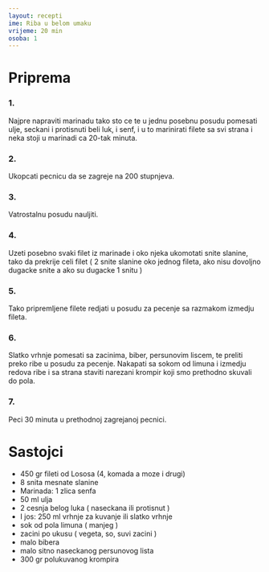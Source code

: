 ```yaml
---
layout: recepti
ime: Riba u belom umaku
vrijeme: 20 min
osoba: 1
---
```


# Priprema

### 1.
Najpre napraviti marinadu tako sto ce te u jednu posebnu posudu pomesati ulje, seckani i protisnuti beli luk, i senf, i u to marinirati filete sa svi strana i neka stoji u marinadi ca 20-tak minuta.

### 2.
Ukopcati pecnicu da se zagreje na 200 stupnjeva.

### 3.
Vatrostalnu posudu nauljiti.

### 4.
Uzeti posebno svaki filet iz marinade i oko njeka ukomotati snite slanine, tako da prekrije celi filet ( 2 snite slanine oko jednog fileta, ako nisu dovoljno dugacke snite a ako su dugacke 1 snitu )

### 5.
Tako pripremljene filete redjati u posudu za pecenje sa razmakom izmedju fileta.

### 6.
Slatko vrhnje pomesati sa zacinima, biber, persunovim liscem, te preliti preko ribe u posudu za pecenje. Nakapati sa sokom od limuna i izmedju redova ribe i sa strana staviti narezani krompir koji smo prethodno skuvali do pola.

### 7.
Peci 30 minuta u prethodnoj zagrejanoj pecnici.

# Sastojci

  - 450 gr fileti od Lososa (4, komada a moze i drugi)
  - 8 snita mesnate slanine
  - Marinada: 1 zlica senfa
  - 50 ml ulja
  - 2 cesnja belog luka ( naseckana ili protisnut )
  - I jos: 250 ml vrhnje za kuvanje ili slatko vrhnje
  - sok od pola limuna ( manjeg )
  - zacini po ukusu ( vegeta, so, suvi zacini )
  - malo bibera
  - malo sitno naseckanog persunovog lista
  - 300 gr polukuvanog krompira
